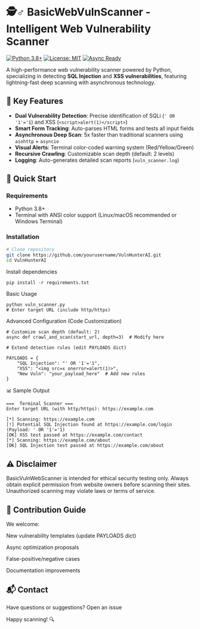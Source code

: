 # 🕵️♂️ BasicWebVulnScanner - Intelligent Web Vulnerability Scanner

[![Python 3.8+](https://img.shields.io/badge/Python-3.8%2B-blue?logo=python)](https://www.python.org/)
[![License: MIT](https://img.shields.io/badge/License-MIT-yellow.svg)](https://opensource.org/licenses/MIT)
[![Async Ready](https://img.shields.io/badge/Asynchronous-✔-green?logo=asyncio)](https://docs.python.org/3/library/asyncio.html)

A high-performance web vulnerability scanner powered by Python, specializing in detecting **SQL Injection** and **XSS vulnerabilities**, featuring lightning-fast deep scanning with asynchronous technology.


## 🌟 Key Features
- **Dual Vulnerability Detection**: Precise identification of SQLi (`' OR '1'='1`) and XSS (`<script>alert(1)</script>`)
- **Smart Form Tracking**: Auto-parses HTML forms and tests all input fields
- **Asynchronous Deep Scan**: 5x faster than traditional scanners using `aiohttp` + `asyncio`
- **Visual Alerts**: Terminal color-coded warning system (Red/Yellow/Green)
- **Recursive Crawling**: Customizable scan depth (default: 2 levels)
- **Logging**: Auto-generates detailed scan reports (`vuln_scanner.log`)

## 🚀 Quick Start
### Requirements
- Python 3.8+
- Terminal with ANSI color support (Linux/macOS recommended or Windows Terminal)

### Installation
```bash
# Clone repository
git clone https://github.com/yourusername/VulnHunterAI.git
cd VulnHunterAI
```
 Install dependencies
```
pip install -r requirements.txt
```
Basic Usage
```
python vuln_scanner.py
# Enter target URL (include http/https)
```
Advanced Configuration (Code Customization)
```
# Customize scan depth (default: 2)
async def crawl_and_scan(start_url, depth=3)  # Modify here

# Extend detection rules (edit PAYLOADS dict)

PAYLOADS = {
    "SQL Injection": "' OR '1'='1",
    "XSS": "<img src=x onerror=alert(1)>",
    "New Vuln": "your_payload_here"  # Add new rules
}
```
📊 Sample Output
```
===  Terminal Scanner ===
Enter target URL (with http/https): https://example.com

[*] Scanning: https://example.com
[!] Potential SQL Injection found at https://example.com/login (Payload: ' OR '1'='1)
[OK] XSS test passed at https://example.com/contact
[*] Scanning: https://example.com/about
[OK] SQL Injection test passed at https://example.com/about
```
## ⚠️ Disclaimer

BasicVulnWebScanner is intended for ethical security testing only. Always obtain explicit permission from website owners before scanning their sites. Unauthorized scanning may violate laws or terms of service.

## 🤝 Contribution Guide
We welcome:

New vulnerability templates (update PAYLOADS dict)

Async optimization proposals

False-positive/negative cases

Documentation improvements

## 📬 Contact

Have questions or suggestions? Open an issue 

Happy scanning! 🔍
